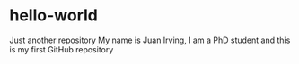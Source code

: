 # hello-world
Just another repository
My name is Juan Irving, I am a PhD student and this is my first GitHub repository
